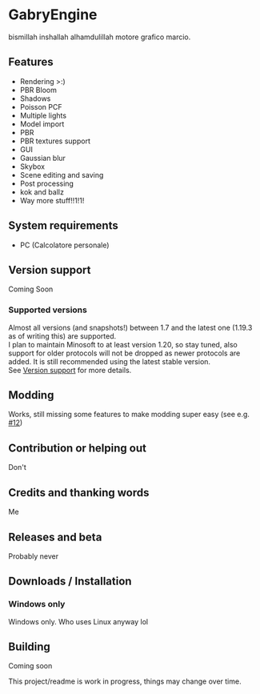 # GabryEngine
bismillah inshallah alhamdulillah motore grafico marcio.

## Features

- Rendering >:)
- PBR Bloom
- Shadows
- Poisson PCF
- Multiple lights
- Model import
- PBR
- PBR textures support
- GUI
- Gaussian blur
- Skybox
- Scene editing and saving
- Post processing
- kok and ballz
- Way more stuff!!1!1!

## System requirements

- PC (Calcolatore personale)

## Version support

Coming Soon

### Supported versions

Almost all versions (and snapshots!) between 1.7 and the latest one (1.19.3 as of writing this) are supported.  
I plan to maintain Minosoft to at least version 1.20, so stay tuned, also support for older protocols will not be dropped as newer protocols are added. It is still recommended using the latest stable version.  
See [Version support](/doc/VersionSupport.md) for more details.

## Modding

Works, still missing some features to make modding super easy (see e.g. [#12](https://gitlab.bixilon.de/bixilon/minosoft/-/issues/12))

## Contribution or helping out

Don't

## Credits and thanking words

Me

## Releases and beta

Probably never

## Downloads / Installation

### Windows only

Windows only. Who uses Linux anyway lol


## Building

Coming soon

This project/readme is work in progress, things may change over time.
